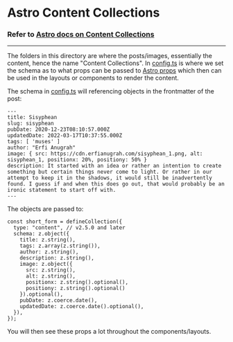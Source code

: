 # Astro Content Collections

### Refer to [Astro docs on Content Collections](https://docs.astro.build/en/guides/content-collections/)
---

The folders in this directory are where the posts/images, essentially the content, hence the name "Content Collections". In [config.ts](content/config.ts) is where we set the schema as to what props can be passed to [Astro props](https://docs.astro.build/en/guides/content-collections/#passing-content-as-props) which then can be used in the layouts or components to render the content.

The schema in [config.ts](content/config.ts) will referencing objects in the frontmatter of the post:
```
---
title: Sisyphean
slug: sisyphean
pubDate: 2020-12-23T08:10:57.000Z
updatedDate: 2022-03-17T10:37:55.000Z
tags: [ 'muses' ]
author: "Erfi Anugrah"
image: { src: https://cdn.erfianugrah.com/sisyphean_1.png, alt: sisyphean_1, positionx: 20%, positiony: 50% }
description: It started with an idea or rather an intention to create something but certain things never come to light. Or rather in our attempt to keep it in the shadows, it would still be inadvertently found. I guess if and when this does go out, that would probably be an ironic statement to start off with.
---
```

The objects are passed to:

```
const short_form = defineCollection({
  type: "content", // v2.5.0 and later
  schema: z.object({
    title: z.string(),
    tags: z.array(z.string()),
    author: z.string(),
    description: z.string(),
    image: z.object({
      src: z.string(),
      alt: z.string(),
      positionx: z.string().optional(),
      positiony: z.string().optional()
    }).optional(),
    pubDate: z.coerce.date(),
    updatedDate: z.coerce.date().optional(),
  }),
});
```

You will then see these props a lot throughout the components/layouts.